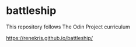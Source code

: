 # battleship
This repository follows The Odin Project curriculum

https://renekris.github.io/battleship/

